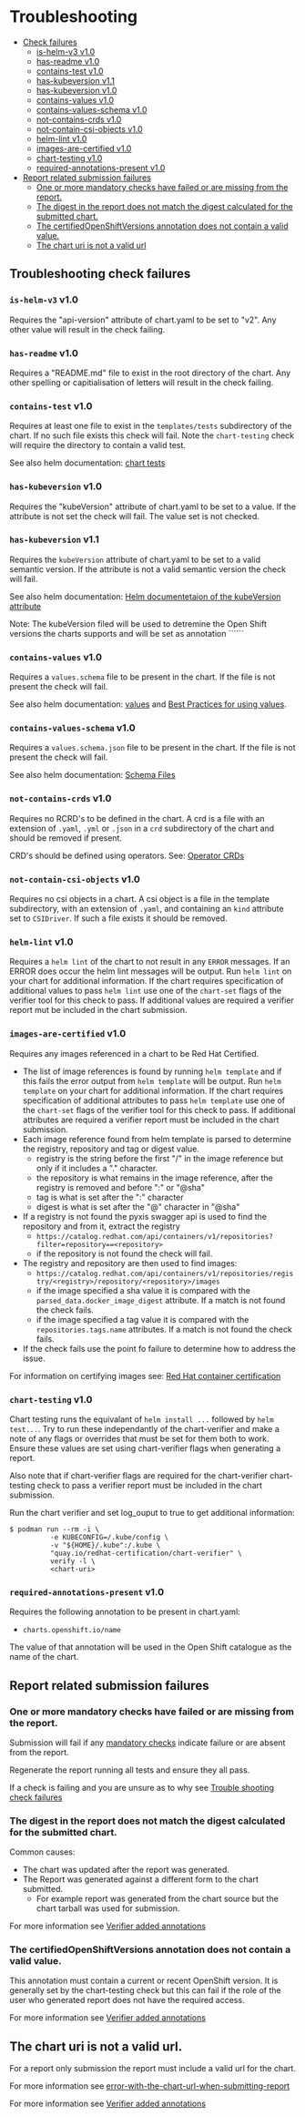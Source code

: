# Troubleshooting

- [Check failures](#troubleshooting-check-failures)
  - [is-helm-v3 v1.0](#is-helm-v3-v10)
  - [has-readme v1.0](#has-readme-v10)
  - [contains-test v1.0](#contains-test-v10)
  - [has-kubeversion v1.1](#has-kubeversion-v10)
  - [has-kubeversion v1.0](#has-kubeversion-v11)
  - [contains-values v1.0](#contains-values-v10)
  - [contains-values-schema v1.0](#contains-values-schema-v10)  
  - [not-contains-crds v1.0](#not-contains-crds-v1.0)  
  - [not-contain-csi-objects v1.0](#not-contain-csi-objects-v10)  
  - [helm-lint v1.0](#helm-lint-v10)  
  - [images-are-certified v1.0](#images-are-certified-v10)
  - [chart-testing v1.0](#chart-testing-v10)
  - [required-annotations-present v1.0](#required-annotations-present-v10)  
- [Report related submission failures](#report-related-submission-failures)   
  - [One or more mandatory checks have failed or are missing from the report.](#one-or-more-mandatory-checks-have-failed-or-are-missing-from-the-report.)
  - [The digest in the report does not match the digest calculated for the submitted chart.](#the-digest-in-the-report-does-not-match-the-digest-calculated-for-the-submitted-chart)
  - [The certifiedOpenShiftVersions annotation does not contain a valid value.](#the-certifiedOpenShiftVersions-annotation-does-not-contain-a-valid-value)
  - [The chart uri is not a valid url](#the-chart-uri-is-not-a-valid-url)
    
## Troubleshooting check failures

### `is-helm-v3` v1.0

Requires the "api-version" attribute of chart.yaml to be set to "v2". Any other value will result in the check failing.

### `has-readme` v1.0

Requires a "README.md" file to exist in the root directory of the chart. Any other spelling or
capitialisation of letters will result in the check failing.

### `contains-test` v1.0

Requires at least one file to exist in the ```templates/tests``` subdirectory of the chart. If no such file
exists this check will fail. Note the `chart-testing` check will require the directory to contain a valid test.

See also helm documentation: [chart tests](https://helm.sh/docs/topics/chart_tests/)

### `has-kubeversion` v1.0

Requires the "kubeVersion" attribute of chart.yaml to be set to a value. If the attribute is not set the check
will fail. The value set is not checked.

### `has-kubeversion` v1.1 

Requires the ```kubeVersion``` attribute of chart.yaml to be set to a valid semantic version. If the attribute is not a valid semantic version the check will fail.

See also helm documentation: [Helm documentetaion of the kubeVersion attribute](https://helm.sh/docs/topics/charts/#the-kubeversion-field)

Note: The kubeVersion filed will be used to detremine the Open Shift versions the charts supports and will be set as annotation ``````  
### `contains-values` v1.0

Requires a ```values.schema``` file to be present in the chart. If the file is not present the check will fail.

See also helm documentation: [values](https://helm.sh/docs/chart_template_guide/values_files/) and [Best Practices for using values](https://helm.sh/docs/chart_best_practices/values/).

### `contains-values-schema` v1.0

Requires a ```values.schema.json``` file to be present in the chart. If the file is not present the check will fail.

See also helm documentation: [Schema Files](https://helm.sh/docs/topics/charts/#schema-files)

### `not-contains-crds` v1.0

Requires no RCRD's to be defined in the chart. A crd is a file with an extension of `.yaml`, `.yml` or `.json`
in a `crd` subdirectory of the chart and should be removed if present.

CRD's should be defined using operators. See: [Operator CRDs](https://docs.openshift.com/container-platform/4.2/operators/crds/crd-extending-api-with-crds.html)

### `not-contain-csi-objects` v1.0

Requires no csi objects in a chart. A csi object is a file in the template subdirectory, with an extension of `.yaml`,
and containing an `kind` attribute set to `CSIDriver`. If such a file exists it should be removed.


### `helm-lint` v1.0

Requires a `helm lint` of the chart to not result in any `ERROR` messages. If an ERROR does occur the helm lint messages
will be output. Run `helm lint` on your chart for additional information. If the chart requires specification of additional
values to pass `helm lint` use one of the `chart-set` flags of the verifier tool for this check to pass. If additional
values are required a verifier report mut be included in the chart submission.

### `images-are-certified` v1.0

Requires any images referenced in a chart to be Red Hat Certified.
- The list of image references is found by running `helm template` and if this fails the error output from `helm template`
  will be output. Run `helm template` on your chart for additional information. If the chart requires specification of additional
  attributes to pass `helm template` use one of the `chart-set` flags of the verifier tool for this check to pass. If additional
  attributes are required a verifier report must be included in the chart submission.
- Each image reference found from helm template is parsed to determine the registry, repository and tag or digest value.
    - registry is the string before the first "/" in the image reference but only if it includes a "." character.
    - the repository is what remains in the image reference, after the registry is removed and before ":" or "@sha"
    - tag is what is set after the ":" character
    - digest is what is set after the "@" character in "@sha"
- If a registry is not found the pyxis swagger api is used to find the repository and from it, extract the registry
    - `https://catalog.redhat.com/api/containers/v1/repositories?filter=repository==<repository>`
    - if the repository is not found the check will fail.
- The registry and repository are then used to find images:
    - `https://catalog.redhat.com/api/containers/v1/repositories/registry/<registry>/repository/<repository>/images`
    - if the image specified a sha value it is compared with the `parsed_data.docker_image_digest` attribute. If a
      match is not found the check fails.
    - if the image specified a tag value it is compared with the `repositories.tags.name` attributes. If a match is
      not found the check fails.
- If the check fails use the point fo failure to determine how to address the issue. 

For information on certifying images see: [Red Hat container certification](https://connect.redhat.com/partner-with-us/red-hat-container-certification)

### `chart-testing` v1.0

Chart testing runs the equivalant of `helm install ...` followed by `helm test...`. Try to run these independantly of 
the chart-verifier and make a note of any flags or overrides that must be set for them both to work. Ensure these 
values are set using chart-verifier flags when generating a report.

Also note that if chart-verifier flags are required for the chart-verifier chart-testing check to pass 
a verifier report must be included in the chart submission.

Run the chart verifier and set log_ouput to true to get additional information:
```
$ podman run --rm -i \
          -e KUBECONFIG=/.kube/config \
          -v "${HOME}/.kube":/.kube \ 
          "quay.io/redhat-certification/chart-verifier" \
          verify -l \
          <chart-uri>
```

### `required-annotations-present` v1.0

Requires the following annotation to be present in chart.yaml:
- ```charts.openshift.io/name```

The value of that annotation will be used in the Open Shift catalogue as the name of the chart.

## Report related submission failures

### One or more mandatory checks have failed or are missing from the report.

Submission will fail if any [mandatory checks](./helm-chart-checks.md#default-set-of-checks-for-a-helm-chart) indicate failure or are absent from the report.

Regenerate the report running all tests and ensure they all pass.

If a check is failing and you are unsure as to why see [Trouble shooting check failures](#troubleshooting-check-failures)

### The digest in the report does not match the digest calculated for the submitted chart.

Common causes:

- The chart was updated after the report was generated.
- The Report was generated against a different form to the chart submitted.
    - For example report was generated from the chart source but the chart tarball was used for submission.

For more information see [Verifier added annotations](./helm-chart-annotations.md#verifier-added-annotations)

### The certifiedOpenShiftVersions annotation does not contain a valid value.

This annotation must contain a current or recent OpenShift version. It is generally set by the chart-testing check
but this can fail if the role of the user who generated report does not have the required access.

For more information see [Verifier added annotations](./helm-chart-annotations.md#verifier-added-annotations)


## The chart uri is not a valid url.

For a report only submission the report must include a valid url for the chart.

For more information see [error-with-the-chart-url-when-submitting-report](https://github.com/openshift-helm-charts/charts/blob/main/docs/README.md#error-with-the-chart-url-when-submitting-report)

For more information see [Verifier added annotations](./helm-chart-annotations.md#verifier-added-annotations)
   
